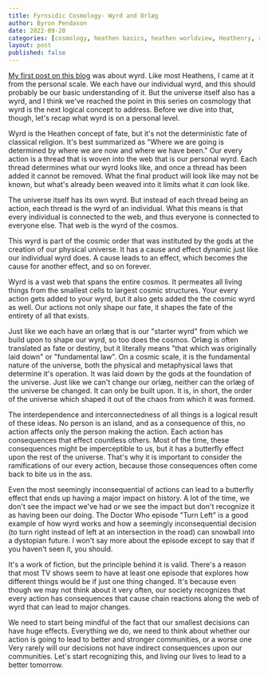 ```yaml
---
title: Fyrnsidic Cosmology- Wyrd and Orlæg
author: Byron Pendason
date: 2022-09-20
categories: [cosmology, heathen basics, heathen worldview, Heathenry, reconstruction]
layout: post
published: false
---
```


[My first post on this blog](https://www.minewyrtruman.com/2019/10/02/wyrd-the-heathen-concept-of-fate/) was about wyrd. Like most Heathens, I came at it from the personal scale. We each have our individual wyrd, and this should probably be our basic understanding of it. But the universe itself also has a wyrd, and I think we've reached the point in this series on cosmology that wyrd is the next logical concept to address. Before we dive into that, though, let's recap what wyrd is on a personal level.

Wyrd is the Heathen concept of fate, but it's not the deterministic fate of classical religion. It's best summarized as "Where we are going is determined by where we are now and where we have been." Our every action is a thread that is woven into the web that is our personal wyrd. Each thread determines what our wyrd looks like, and once a thread has been added it cannot be removed. What the final product will look like may not be known, but what's already been weaved into it limits what it *can* look like.

The universe itself has its own wyrd. But instead of each thread being an action, each thread is the wyrd of an individual. What this means is that every individual is connected to the web, and thus everyone is connected to everyone else. That web is the wyrd of the cosmos.

This wyrd is part of the cosmic order that was instituted by the gods at the creation of our physical universe. It has a cause and effect dynamic just like our individual wyrd does. A cause leads to an effect, which becomes the cause for another effect, and so on forever.

Wyrd is a vast web that spans the entire cosmos. It permeates all living things from the smallest cells to largest cosmic structures. Your every action gets added to your wyrd, but it also gets added the the cosmic wyrd as well. Our actions not only shape our fate, it shapes the fate of the entirety of all that exists.

Just like we each have an orlæg that is our "starter wyrd" from which we build upon to shape our wyrd, so too does the cosmos. Orlæg is often translated as fate or destiny, but it literally means "that which was originally laid down" or "fundamental law". On a cosmic scale, it is the fundamental nature of the universe, both the physical and metaphysical laws that determine it's operation. It was laid down by the gods at the foundation of the universe. Just like we can't change our orlæg, neither can the orlæg of the universe be changed. It can only be built upon. It is, in short, the order of the universe which shaped it out of the chaos from which it was formed.

The interdependence and interconnectedness of all things is a logical result of these ideas. No person is an island, and as a consequence of this, no action affects only the person making the action. Each action has consequences that effect countless others. Most of the time, these consequences might be imperceptible to us, but it has a butterfly effect upon the rest of the universe. That's why it is important to consider the ramifications of our every action, because those consequences often come back to bite us in the ass.

Even the most seemingly inconsequential of actions can lead to a butterfly effect that ends up having a major impact on history. A lot of the time, we don't see the impact we've had or we see the impact but don't recognize it as having been our doing. The Doctor Who episode "Turn Left" is a good example of how wyrd works and how a seemingly inconsequential decision (to turn right instead of left at an intersection in the road) can snowball into a dystopian future. I won't say more about the episode except to say that if you haven't seen it, you should.

It's a work of fiction, but the principle behind it is valid. There's a reason that most TV shows seem to have at least one episode that explores how different things would be if just one thing changed. It's because even though we may not think about it very often, our society recognizes that every action has consequences that cause chain reactions along the web of wyrd that can lead to major changes.

We need to start being mindful of the fact that our smallest decisions can have huge effects. Everything we do, we need to think about whether our action is going to lead to  better and stronger communities, or a worse one Very rarely will our decisions not have indirect consequences upon our communities. Let's start recognizing this, and living our lives to lead to a better tomorrow.
